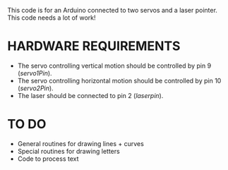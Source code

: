 This code is for an Arduino connected to two servos and a laser pointer. This code needs a lot of work!

# HARDWARE REQUIREMENTS

 * The servo controlling vertical motion should be controlled by pin 9 (_servo1Pin_).
 * The servo controlling horizontal motion should be controlled by pin 10 (_servo2Pin_).
 * The laser should be connected to pin 2 (_laserpin_).

 # TO DO

  * General routines for drawing lines + curves
  * Special routines for drawing letters
  * Code to process text

